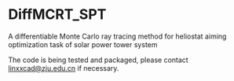 # DiffMCRT_SPT
A differentiable Monte Carlo ray tracing method for heliostat aiming optimization task of solar power tower system 

The code is being tested and packaged, please contact linxxcad@zju.edu.cn if necessary.
